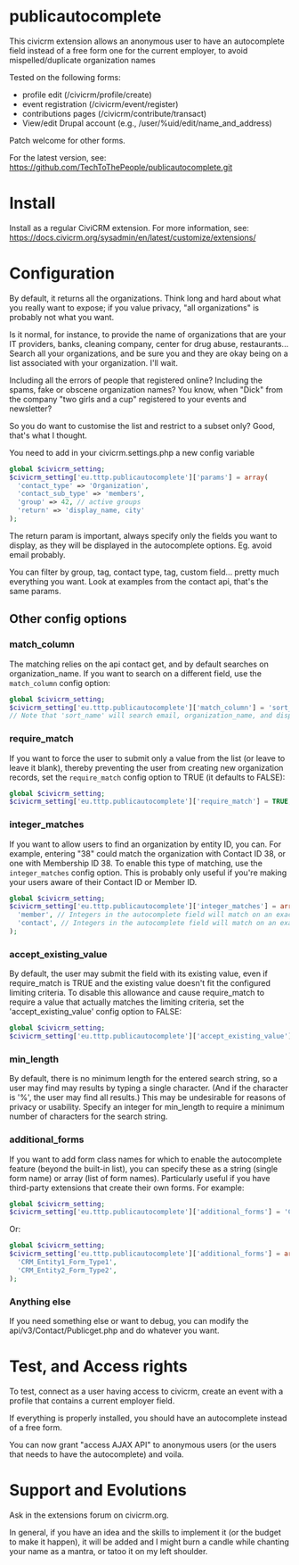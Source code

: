 publicautocomplete
==================

This civicrm extension allows an anonymous user to have an autocomplete field instead of a free form one for the current employer, to avoid mispelled/duplicate organization names

Tested on the following forms:
  * profile edit (/civicrm/profile/create)
  * event registration (/civicrm/event/register)
  * contributions pages (/civicrm/contribute/transact)
  * View/edit Drupal account (e.g., /user/%uid/edit/name_and_address)

Patch welcome for other forms.

For the latest version, see: https://github.com/TechToThePeople/publicautocomplete.git

Install
======

Install as a regular CiviCRM extension. For more information, see:  
https://docs.civicrm.org/sysadmin/en/latest/customize/extensions/

Configuration
=============

By default, it returns all the organizations.
Think long and hard about what you really want to expose; if you value privacy, "all organizations" is probably not what you want.

Is it normal, for instance, to provide the name of organizations that are your IT providers, banks, cleaning company, center for drug abuse, restaurants...
Search all your organizations, and be sure you and they are okay being on a list associated with your organization. I'll wait.

Including all the errors of people that registered online? Including the spams, fake or obscene organization names? You know, when "Dick" from the company "two girls and a cup" registered to your events and newsletter?

So you do want to customise the list and restrict to a subset only? Good, that's what I thought.

You need to add in your civicrm.settings.php a new config variable
```php
global $civicrm_setting;
$civicrm_setting['eu.tttp.publicautocomplete']['params'] = array(
  'contact_type' => 'Organization',
  'contact_sub_type' => 'members',
  'group' => 42, // active groups
  'return' => 'display_name, city'
);
```

The return param is important, always specify only the fields you want to display, as they will be displayed in the autocomplete options. Eg. avoid email probably.

You can filter by group, tag, contact type, tag, custom field... pretty much everything you want. Look at examples from the contact api, that's the same params.

Other config options
--------------------
### match_column
The matching relies on the api contact get, and by default searches on organization_name.
If you want to search on a different field, use the `match_column` config option:
```php
global $civicrm_setting;
$civicrm_setting['eu.tttp.publicautocomplete']['match_column'] = 'sort_name';
// Note that 'sort_name' will search email, organization_name, and display_name.
```

### require_match
If you want to force the user to submit only a value from the list (or leave to leave it blank), thereby preventing the user from creating new organization records, set the `require_match` config option to TRUE (it defaults to FALSE):
```php
global $civicrm_setting;
$civicrm_setting['eu.tttp.publicautocomplete']['require_match'] = TRUE;
```

### integer_matches
If you want to allow users to find an organization by entity ID, you can. For example, entering "38" could match the organization with Contact ID 38, or one with Membership ID 38. To enable this type of matching, use the `integer_matches` config option. This is probably only useful if you're making your users aware of their Contact ID or Member ID.
```php
global $civicrm_setting;
$civicrm_setting['eu.tttp.publicautocomplete']['integer_matches'] = array(
  'member', // Integers in the autocomplete field will match on an exact Membership ID.
  'contact', // Integers in the autocomplete field will match on an exact Contact ID.
);
```

### accept\_existing\_value
By default, the user may submit the field with its existing value, even if require_match is TRUE and the existing value doesn't fit the configured limiting criteria. To disable this allowance and cause require_match to require a value that actually matches the limiting criteria, set the 'accept_existing_value' config option to FALSE:
```php
global $civicrm_setting;
$civicrm_setting['eu.tttp.publicautocomplete']['accept_existing_value'] = FALSE;
```
### min_length
By default, there is no minimum length for the entered search string, so a user may
find may results by typing a single character. (And if the character is '%', the user
may find all results.) This may be undesirable for reasons of privacy or usability.
Specify an integer for min_length to require a minimum number of characters for
the search string.

### additional_forms
If you want to add form class names for which to enable the autocomplete feature (beyond the built-in list), you can specify these as a string (single form name) or array (list of form names). Particularly useful if you have third-party extensions that create their own forms. For example:
```php
global $civicrm_setting;
$civicrm_setting['eu.tttp.publicautocomplete']['additional_forms'] = 'CRM_Entity_Form_Type';
```
Or:
```php
global $civicrm_setting;
$civicrm_setting['eu.tttp.publicautocomplete']['additional_forms'] = array(
  'CRM_Entity1_Form_Type1',
  'CRM_Entity2_Form_Type2',
);
```

### Anything else
If you need something else or want to debug, you can modify the api/v3/Contact/Publicget.php and do whatever you want.


Test, and Access rights
===================

To test, connect as a user having access to civicrm, create an event with a profile that contains a current employer field.

If everything is properly installed, you should have an autocomplete instead of a free form.

You can now grant "access AJAX API" to anonymous users (or the users that needs to have the autocomplete) and voila.

Support and Evolutions
=====================
Ask in the extensions forum on civicrm.org.

In general, if you have an idea and the skills to implement it (or the budget to make it happen), it will be added and I might burn a candle while chanting your name as a mantra, or tatoo it on my left shoulder.
